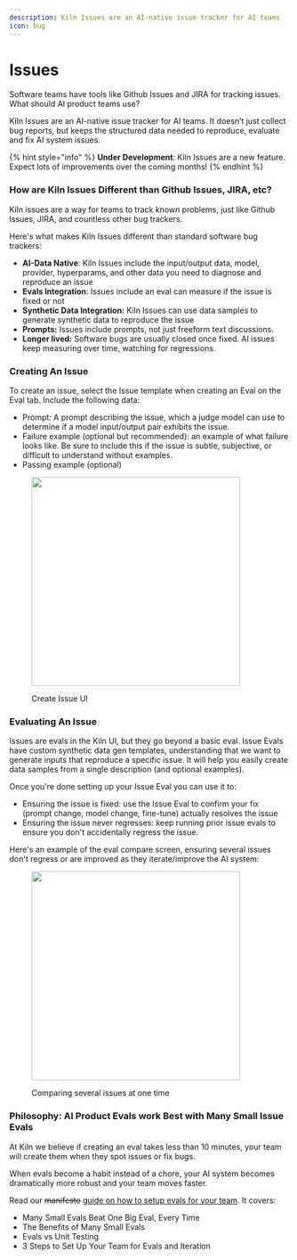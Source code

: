 ```yaml
---
description: Kiln Issues are an AI-native issue tracker for AI teams
icon: bug
---
```


# Issues

Software teams have tools like Github Issues and JIRA for tracking issues. What should AI product teams use?

Kiln Issues are an AI-native issue tracker for AI teams. It doesn’t just collect bug reports, but keeps the structured data needed to reproduce, evaluate and fix AI system issues.

{% hint style="info" %}
**Under Development**: Kiln Issues are a new feature. Expect lots of improvements over the coming months!
{% endhint %}

### How are Kiln Issues Different than Github Issues, JIRA, etc?

Kiln issues are a way for teams to track known problems, just like Github Issues, JIRA, and countless other bug trackers.&#x20;

Here's what makes Kiln Issues different than standard software bug trackers:

* **AI-Data Native**: Kiln Issues include the input/output data, model, provider, hyperparams, and other data you need to diagnose and reproduce an issue
* **Evals Integration**: Issues include an eval can measure if the issue is fixed or not
* **Synthetic Data Integration:** Kiln Issues can use data samples to generate synthetic data to reproduce the issue
* **Prompts:** Issues include prompts, not just freeform text discussions.
* **Longer lived:** Software bugs are usually closed once fixed. AI issues keep measuring over time, watching for regressions.

### Creating An Issue

To create an issue, select the Issue template when creating an Eval on the Eval tab. Include the following data:

* Prompt: A prompt describing the issue, which a judge model can use to determine if a model input/output pair exhibits the issue.
* Failure example (optional but recommended): an example of what failure looks like. Be sure to include this if the issue is subtle, subjective, or difficult to understand without examples.
* Passing example (optional)

<figure><img src="../.gitbook/assets/Screenshot 2025-07-17 at 1.40.52 PM.png" alt="" width="375"><figcaption><p>Create Issue UI</p></figcaption></figure>

### Evaluating An Issue

Issues are evals in the Kiln UI, but they go beyond a basic eval. Issue Evals have custom synthetic data gen templates, understanding that we want to generate inputs that reproduce a specific issue. It will help you easily create data samples from a single description (and optional examples).

Once you're done setting up your Issue Eval you can use it to:

* Ensuring the issue is fixed: use the Issue Eval to confirm your fix (prompt change, model change, fine-tune) actually resolves the issue
* Ensuring the issue never regresses: keep running prior issue evals to ensure you don't accidentally regress the issue.

Here's an example of the eval compare screen, ensuring several issues don't regress or are improved as they iterate/improve the AI system:

<figure><img src="../.gitbook/assets/Screenshot 2025-07-17 at 1.39.06 PM.png" alt="" width="375"><figcaption><p>Comparing several issues at one time</p></figcaption></figure>

### Philosophy: AI Product Evals work Best with Many Small Issue Evals <a href="#setup-team-evals" id="setup-team-evals"></a>

At Kiln we believe if creating an eval takes less than 10 minutes, your team will create them when they spot issues or fix bugs.

When evals become a habit instead of a chore, your AI system becomes dramatically more robust and your team moves faster.

Read our ~~manifesto~~ [guide on how to setup evals for your team](https://getkiln.ai/blog/you_need_many_small_evals_for_ai_products#setup-team-evals). It covers:

* Many Small Evals Beat One Big Eval, Every Time
* The Benefits of Many Small Evals
* Evals vs Unit Testing
* 3 Steps to Set Up Your Team for Evals and Iteration

